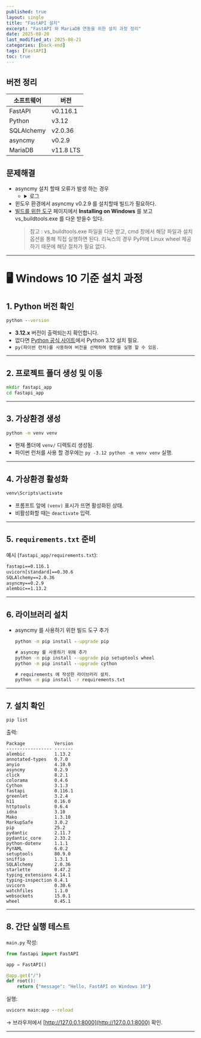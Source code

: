 ```yaml
---
published: true
layout: single
title: "FastAPI 설치"
excerpt: "FastAPI 와 MariaDB 연동을 위한 설치 과정 정리"
date: 2025-08-20
last_modified_at: 2025-08-21
categories: [back-end]
tags: [FastAPI]
toc: true
---
```


## 버전 정리

| 소프트웨어 | 버전      |
| ---------- | --------- |
| FastAPI    | v0.116.1  |
| Python     | v3.12     |
| SQLAlchemy | v2.0.36   |
| asyncmy    | v0.2.9    |
| MariaDB    | v11.8 LTS |


## 문제해결
- asyncmy 설치 할때 오류가 발생 하는 경우
  - <details>
    <summary>로그</summary>
    <pre>
      Building wheels for collected packages: asyncmy
      Building wheel for asyncmy (pyproject.toml) ... error
      error: subprocess-exited-with-error
    
      × Building wheel for asyncmy (pyproject.toml) did not run successfully.
      │ exit code: 1
      중략...
      
      building 'asyncmy.charset' extension
      error: Microsoft Visual C++ 14.0 or greater is required. Get it with "Microsoft C++ Build Tools": https://visualstudio.microsoft.com/visual-cpp-build-tools/
      
      중략...
      
      note: This error originates from a subprocess, and is likely not a problem with pip.
      ERROR: Failed building wheel for asyncmy
      Failed to build asyncmy
      error: failed-wheel-build-for-install
      × Failed to build installable wheels for some pyproject.toml based projects
        ╰─> asyncmy
    </pre>
    </details>
- 윈도우 환경에서 asyncmy v0.2.9 를 설치할때 빌드가 필요하다.
- [빌드를 위한 도구](https://pypi.org/project/asyncmy/) 페이지에서 **Installing on Windows** 를 보고 vs_buildtools.exe 를 다운 받을수 있다.
  > 참고 : vs_buildtools.exe 파일을 다운 받고, cmd 창에서 해당 파일과 설치 옵션을 통해 직접 실행하면 된다.
  > 리눅스의 경우 PyPI에 Linux wheel 제공하기 때문에 해당 절차가 필요 없다.

---

# 🖥 Windows 10 기준 설치 과정

## 1. Python 버전 확인

```cmd
python --version
```

* **3.12.x** 버전이 출력되는지 확인합니다.
* 없다면 [Python 공식 사이트](https://www.python.org/downloads/windows/)에서 Python 3.12 설치 필요.
* `py(파이썬 런처)를 사용하여 버전을 선택하여 명령을 실행 할 수 있음.`
---

## 2. 프로젝트 폴더 생성 및 이동

```cmd
mkdir fastapi_app
cd fastapi_app
```

---

## 3. 가상환경 생성

```cmd
python -m venv venv
```

* 현재 폴더에 `venv/` 디렉토리 생성됨.
* 파이썬 런처를 사용 할 경우에는 ```py -3.12 python -m venv venv``` 실행.

---

## 4. 가상환경 활성화

```cmd
venv\Scripts\activate
```

* 프롬프트 앞에 `(venv)` 표시가 뜨면 활성화된 상태.
* 비활성화할 때는 `deactivate` 입력.

---

## 5. `requirements.txt` 준비

예시 (`fastapi_app/requirements.txt`):

```txt
fastapi==0.116.1
uvicorn[standard]==0.30.6
SQLAlchemy==2.0.36
asyncmy==0.2.9
alembic==1.13.2
```

---

## 6. 라이브러리 설치
- asyncmy 를 사용하기 위한 빌드 도구 추가

  ```cmd
  python -m pip install --upgrade pip
  
  # asyncmy 를 사용하기 위해 추가
  python -m pip install --upgrade pip setuptools wheel
  python -m pip install --upgrade cython

  # requirements 에 작성한 라이브러리 설치.
  python -m pip install -r requirements.txt
  ```

---

## 7. 설치 확인

```cmd
pip list
```

출력:

```
Package           Version
----------------- -------
alembic           1.13.2
annotated-types   0.7.0
anyio             4.10.0
asyncmy           0.2.9
click             8.2.1
colorama          0.4.6
Cython            3.1.3
fastapi           0.116.1
greenlet          3.2.4
h11               0.16.0
httptools         0.6.4
idna              3.10
Mako              1.3.10
MarkupSafe        3.0.2
pip               25.2
pydantic          2.11.7
pydantic_core     2.33.2
python-dotenv     1.1.1
PyYAML            6.0.2
setuptools        80.9.0
sniffio           1.3.1
SQLAlchemy        2.0.36
starlette         0.47.2
typing_extensions 4.14.1
typing-inspection 0.4.1
uvicorn           0.30.6
watchfiles        1.1.0
websockets        15.0.1
wheel             0.45.1
```

---

## 8. 간단 실행 테스트
`main.py` 작성:

```python
from fastapi import FastAPI

app = FastAPI()

@app.get("/")
def root():
    return {"message": "Hello, FastAPI on Windows 10"}
```

실행:

```cmd
uvicorn main:app --reload
```

→ 브라우저에서 [http://127.0.0.1:8000](http://127.0.0.1:8000) 확인.

---
